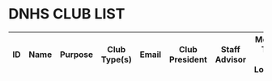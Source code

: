 <html>
    <body>
        <h1 class="text-center m-5 text-success">DNHS CLUB LIST</h1>
        <div class="table-responsive mx-5">
            <table class="table table-hover table-bordered border-secondary mb-5">
                <thead>
                    <tr>
                        <th scope="col">ID</th>
                        <th scope="col">Name</th>
                        <th scope="col">Purpose</th>
                        <th scope="col">Club Type(s)</th>
                        <th scope="col">Email</th>
                        <th scope="col">Club President</th>
                        <th scope="col">Staff Advisor</th>
                        <th scope="col">Meeting Time and Location</th>
                        <th scope="col">Additional Info</th>
                        <!-- <th scope="col">Official Club?</th> -->
                        <!-- Links -->
                        <th scope="col">Meeting Minutes</th>
                        <th scope="col">Reviews</th>
                    </tr>
                </thead>
                <tbody class="table-group-divider" id="clubs">
                </tbody>
            </table>
        </div>
        <script>
            // prepare fetch urls
            // const club_url = "http://localhost:8192/api/club";
            const club_url = "https://rebeccaaa.tk/api/club";
            const get_url = club_url + "/";
            const clubContainer = document.getElementById("clubs");
            // prepare fetch GET options
            const options = {
                method: 'GET', // *GET, POST, PUT, DELETE, etc.
                // mode: 'cors', // no-cors, *cors, same-origin
                cache: 'default', // *default, no-cache, reload, force-cache, only-if-cached
                // credentials: 'same-origin', // include, same-origin, omit
                headers: {
                'Content-Type': 'application/json'
                // 'Content-Type': 'application/x-www-form-urlencoded',
                },
            };
            // fetch the API
            fetch(get_url, options)
                // response is a RESTful "promise" on any successful fetch
                .then(response => {
                // check for response errors
                if (response.status !== 200) {
                    error('GET API response failure: ' + response.status);
                    return;
                }
                // valid response will have JSON data
                response.json().then(data => {
                    let i = 1;
                    for (const row of data) {
                        console.log(row);
                        // columns
                        const tr = document.createElement("tr");
                        const id = document.createElement("td");
                        const name = document.createElement("td");
                        const purpose = document.createElement("td");
                        const types = document.createElement("td");
                        const email = document.createElement("td");
                        const president = document.createElement("td");
                        const advisor = document.createElement("td");
                        const meeting = document.createElement("td");
                        const info = document.createElement("td");
                        // const official = document.createElement("td");
                        // url containers
                        const minutes = document.createElement("td");
                        const reviews = document.createElement("td");
                        // accessing JSON values
                        id.innerHTML = i;
                        name.innerHTML = row.name;
                        purpose.innerHTML = row.purpose;
                        types.innerHTML = row.types;
                        email.innerHTML = row.email
                        president.innerHTML = row.president;
                        advisor.innerHTML = row.advisor;
                        meeting.innerHTML = row.meeting;
                        info.innerHTML = row.info;
                        var review_link = document.createElement('a');
                        var review_str = "{{ site.baseurl }}/reviews?id=" + row.id;
                        review_link.setAttribute('href', review_str);
                        reviews.appendChild(review_link);
                        // official.innerHTML = row.official;
                        // add all columns to the row
                        tr.appendChild(id);
                        tr.appendChild(name);
                        tr.appendChild(purpose);
                        tr.appendChild(types);
                        tr.appendChild(email);
                        tr.appendChild(president);
                        tr.appendChild(advisor);
                        tr.appendChild(meeting);
                        tr.appendChild(info);
                        // tr.appendChild(official);
                        tr.appendChild(minutes);
                        tr.appendChild(reviews);
                        // add row to table
                        clubContainer.appendChild(tr);
                        i++;
                    }    
                })
            })
            // catch fetch errors (ie Nginx ACCESS to server blocked)
            .catch(err => {
                error(err + " " + get_url);
            });
            // Something went wrong with actions or responses
            function error(err) {
                // log as Error in console
                console.error(err);
                // append error to resultContainer
                const tr = document.createElement("tr");
                const td = document.createElement("td");
                td.innerHTML = err;
                tr.appendChild(td);
                clubContainer.appendChild(tr);
            }
        </script>
    </body>
</html>
